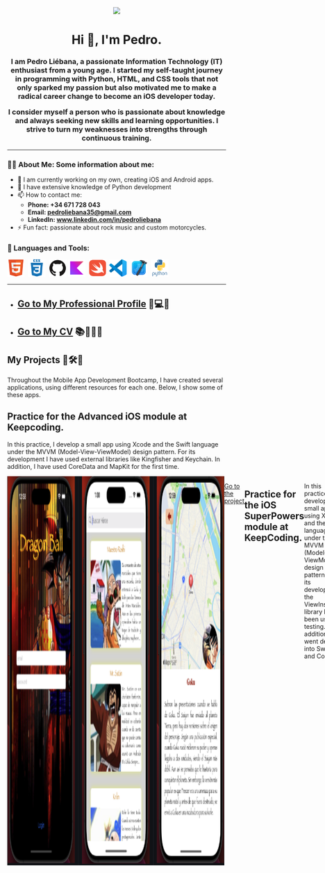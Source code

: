 
<div id="header" align="center">
   <img src="https://media.giphy.com/media/v1.Y2lkPTc5MGI3NjExeWVoeWNwNWtrM2ZtbGdqNzBtdWcya3ZlMWV0M3Y1N3duNDVuYWc4MCZlcD12MV9pbnRlcm5hbF9naWZfYnlfaWQmY3Q9Zw/qgQUggAC3Pfv687qPC/giphy.gif" width="200"/>
   <h1 align="center"> Hi 👋, I'm Pedro. </h1>
   <h3 align="center"> I am Pedro Liébana, a passionate Information Technology (IT) enthusiast from a young age. I started my self-taught journey in programming with Python, HTML, and CSS tools that not only sparked my passion but also motivated me to make a radical career change to become an iOS developer today.

I consider myself a person who is passionate about knowledge and always seeking new skills and learning opportunities. I strive to turn my weaknesses into strengths through continuous training.
   </h3>
</div>

---

### 👨‍💻 About Me: Some information about me:

- 🔭 I am currently working on my own, creating iOS and Android apps. 
- 🌱 I have extensive knowledge of Python development 
- 📫 How to contact me:
  * **Phone: +34 671 728 043**
  * **Email: pedroliebana35@gmail.com**
  * **LinkedIn: www.linkedin.com/in/pedroliebana**
- ⚡ Fun fact: passionate about rock music and custom motorcycles.

<div align="left">
   <h3>🔨 Languages and Tools:</h3>
   <div>
       <img src="https://github.com/devicons/devicon/blob/master/icons/html5/html5-original.svg" title="HTML5" alt="HTML" width="40" height="40"/>&nbsp;
       <img src="https://github.com/devicons/devicon/blob/master/icons/css3/css3-plain-wordmark.svg"  title="CSS3" alt="CSS" width="40" height="40"/>&nbsp;
       <img src="https://github.com/devicons/devicon/blob/master/icons/github/github-original.svg" title="GitHub" **alt="GitHub" width="40" height="40"/>
       <img src="https://github.com/devicons/devicon/blob/master/icons/kotlin/kotlin-original.svg"  title="Kotlin" alt="Kotlin" width="40" height="40"/>&nbsp;
       <img src="https://github.com/devicons/devicon/blob/master/icons/swift/swift-original.svg"  title="Swift" alt="Swift" width="40" height="40"/>&nbsp;
       <img src="https://github.com/devicons/devicon/blob/master/icons/vscode/vscode-original.svg"  title="VSCode" alt="VSCode" width="40" height="40"/>&nbsp;
       <img src="https://github.com/devicons/devicon/blob/master/icons/xcode/xcode-original.svg"  title="Xcode" alt="Xcode" width="40" height="40"/>&nbsp;
       <img src="https://github.com/devicons/devicon/blob/master/icons/python/python-original-wordmark.svg"  title="Python" alt="Python" width="40" height="40"/>&nbsp;
   </div>
</div>

---
* ## [Go to My Professional Profile](https://github.com/Castellano46/Castellano46/blob/main/profile.md) 📝💻📱
* ## [Go to My CV](https://github.com/Castellano46/Castellano46/blob/main/CV-Pedro.pdf) 📚🧑🏼‍💻

## My Projects 🚧🛠️🚧
Throughout the Mobile App Development Bootcamp, I have created several applications, using different resources for each one. Below, I show some of these apps.

 ## Practice for the Advanced iOS module at Keepcoding.
In this practice, I develop a small app using Xcode and the Swift language under the MVVM (Model-View-ViewModel) design pattern. For its development I have used external libraries like Kingfisher and Keychain. In addition, I have used CoreData and MapKit for the first time.

<div style="display: flex;">
  <img src="https://github.com/Castellano46/Castellano46/blob/main/Imagenes%20readme/iOS%20Avanzado.png"" alt="Imagen 1" style="width: 500px; height: auto;">
<div style="display: flex;">

 [Go to the project ](https://github.com/Castellano46/iOSAvanzado)

 ## Practice for the iOS SuperPowers module at KeepCoding.
In this practice, I develop a small app using Xcode and the Swift language under the MVVM (Model-View-ViewModel) design pattern. For its development, the ViewInspector library has been used for testing. In addition, we went deeper into SwiftUI and Combine.

<div style="display: flex;">
  <img src="https://github.com/Castellano46/Castellano46/blob/main/Imagenes%20readme/iOS%20Superpoderes.png"" alt="Imagen 1" style="width: 500px; height: auto;">
<div style="display: flex;">
 
 [Go to the project ](https://github.com/Castellano46/Mavel-SuperPoderes)

## Practice for the iOS Fundamentals module at Keepcoding.
In this practice, I'm developing a small app using Xcode and the Swift language, consuming the Dragon Ball API. For the first time, we dive right into the development of an iOS app; it's our initial encounter with something tangible in the app development process.

<div style="display: flex;">
  <img src="https://github.com/Castellano46/Castellano46/blob/main/Imagenes%20readme/Fundamentos%20iOS.png"" alt="Imagen 1" style="width: 500px; height: auto;">
<div style="display: flex;">

[Go to the project ]( https://github.com/Castellano46/fundamentosiOS)

## Practice for the Design Patterns module at Keepcoding.
In this practice, I develop a small app using Xcode and the Swift language under the MVVM (Model-View-ViewModel) design pattern. All the data is loaded directly from Xcode through a JSON that I have previously created.

<div style="display: flex;">
  <img src="https://github.com/Castellano46/Castellano46/blob/main/Imagenes%20readme/Patrones%20de%20disen%CC%83o.png"" alt="Imagen 1" style="width: 500px; height: auto;">
<div style="display: flex;">

 [Go to the project ](https://github.com/Castellano46/MVVM-Bikes)

  ## Practice for the Android Fundamentals module at KeepCoding.
In this practice I develop a small app with Android Studio and Kotlin language. When running the application, we find a login that will give us access to a list of iconic heroes of the manga series, Dragon Ball, and we can simulate inflicting damage or healing the selected hero. If a character's health reaches zero, we will not be able to select him again, unless we use the resurrection button in the bottom right corner. This button will heal all characters to one hundred percent.

<div style="display: flex;">
  <img src="https://github.com/Castellano46/Castellano46/blob/main/Imagenes%20readme/FundamentosAndr.png"" alt="Imagen 1" style="width: 500px; height: auto;">
<div style="display: flex;">

 [Go to the project ](https://github.com/Castellano46/FundamentosAndroid)

 ## Practice for the Android SuperPowers module at KeepCoding.
In this practice we develop a small app with Android Studio and Kotlin language under the MVVM (Model View ViewModel) design pattern. For its development, we are introduced for the first time in Jetpack Compose.

<div style="display: flex;">
  <img src="https://github.com/Castellano46/Castellano46/blob/main/Imagenes%20readme/Android%20Superpoderes.png"" alt="Imagen 1" style="width: 500px; height: auto;">
<div style="display: flex;">

 [Go to the project ](https://github.com/Castellano46/Android-SuperPoderes)
 
 ---
 I am also developing apps on my own and in my spare time to solidify all the knowledge acquired throughout the Bootcamp. I currently have two apps in development, and I hope to finish them soon.

 ## CinePro.
 In this app, we can enter our user data in the User Registration section, and it will calculate our BMI, indicating the range in which we are. It also has the function on registering our own exercises in the Exercise Log to track progress in terms of time intensity and/or weight used during execution. On the other hand, there is a Statistics window that shows user information over time.

 <div style="display: flex;">
  <img src="https://github.com/Castellano46/Castellano46/blob/main/Imagenes%20readme/vpg.gif"" alt="Imagen 1" style="width: 500px; height: auto;">
    <img src="https://github.com/Castellano46/Castellano46/blob/main/Imagenes%20readme/Vision.png"" alt="Imagen 1" style="width: 500px; height: auto;">
<div style="display: flex;">
 
  [Go to the project ](https://github.com/Castellano46/FilmPro/tree/main)
 
 ## AppFitness.
 n this application, we have a cinema screen that shows the film we select. On the left side, a list of available movies to watch is presented, showing the cover of each movie along with its title. In addition, we include a heart icon that users can tap to mark a film as a favourite. It is important to note that this application was developed as an introduction to Vision Pro development. The movies used were sourced from a JSON file, which I have already removed to avoid publication, and originated from a series of movies stored in my personal Dropbox.

 <div style="display: flex;">
  <img src="https://github.com/Castellano46/Castellano46/blob/main/Imagenes%20readme/Fitness1.png"" alt="Imagen 1" style="width: 500px; height: auto;">
 <img src="https://github.com/Castellano46/Castellano46/blob/main/Imagenes%20readme/Fitness2.png"" alt="Imagen 1" style="width: 500px; height: auto;">
<div style="display: flex;">
 
  [Go to the project ](https://github.com/Castellano46/AppFitness)

   ## Notes.
I developed this app to practice in a very simple way the MVVM architecture. With it we will be able to organise our day including all the tasks we have to do. First of all, we will have the option to create any task, which will be added to our to-do list, called 'TO-DO'. When we decide to tackle a specific task, we will move it to the to-do list, called 'IN-Progress'. Finally, once we have completed a task, it will be automatically moved to the list of completed tasks, entitled 'Done'.

<div style="display: flex;">
  <img src="https://github.com/Castellano46/Castellano46/blob/main/Imagenes%20readme/Notes.png"" alt="Imagen 1" style="width: 500px; height: auto;">
<div style="display: flex;">
 
  [Go to the project ](https://github.com/Castellano46/Notes)

   ## CocinApp.
In this App we have a Login screen as a first view that when entering our data (previously registered in the Spoonacular API) we will be able to access the content of the App. It is still under development but the idea is to have a recipe search engine that allows us to find the recipe that best suits our needs at all times. We will be able to select the one we want to see its ingredients and how to prepare it, we will also have a Favourites section and a section where we will be able to create our own recipes and menus, joining several dishes from the App.

<div style="display: flex;">
  <img src="https://github.com/Castellano46/Castellano46/blob/main/Imagenes%20readme/cocina.png"" alt="Imagen 1" style="width: 500px; height: auto;">
<div style="display: flex;">
 
  [Go to the project ](https://github.com/Castellano46/CocinApp)
  
  ## Calculator-Conversion.
  Through this app, I want to build a calculator that includes the option of conversions. These conversions will cover units of measurement, time, temperature, currency, and much more. In addition, it will include conventional and non-conventional units of measurement.
  
   [Go to the project ](https://github.com/Castellano46/Calculator-Conversion)
                                                                        
### 📊 My Stats :

[![GitHub Streak](https://streak-stats.demolab.com?user=Castellano46&theme=radical)](https://git.io/streak-stats)

![GitHub stats](https://github-readme-stats.vercel.app/api?username=Castellano46&show_icons=true&theme=radical)

[![Top Langs](https://github-readme-stats.vercel.app/api/top-langs/?username=Castellano46&theme=tokyonight)](https://github.com/anuraghazra/github-readme-stats)

